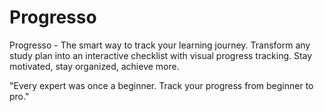 # Progresso
Progresso - The smart way to track your learning journey. Transform any study plan into an interactive checklist with visual progress tracking. Stay motivated, stay organized, achieve more.

"Every expert was once a beginner. Track your progress from beginner to pro."
